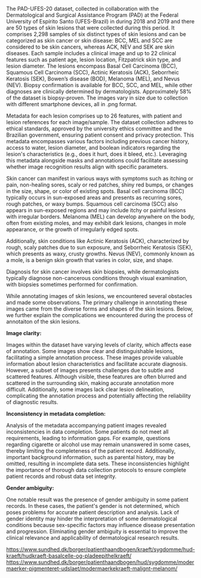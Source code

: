 The PAD-UFES-20 dataset, collected in collaboration with the Dermatological and Surgical Assistance Program (PAD) at the Federal University of Espírito Santo (UFES-Brazil) in during 2018 and 2019 and there are 50 types of skin lesions that were collected during this period. It comprises 2,298 samples of six distinct types of skin lesions and can be categorized as skin cancer or skin disease: BCC, MEL and SCC are considered to be skin cancers, whereas ACK, NEV and SEK are skin diseases. Each sample includes a clinical image and up to 22 clinical features such as patient age, lesion location, Fitzpatrick skin type, and lesion diameter. The lesions encompass Basal Cell Carcinoma (BCC), Squamous Cell Carcinoma (SCC), Actinic Keratosis (ACK), Seborrheic Keratosis (SEK), Bowen’s disease (BOD), Melanoma (MEL), and Nevus (NEV). Biopsy confirmation is available for BCC, SCC, and MEL, while other diagnoses are clinically determined by dermatologists. Approximately 58% of the dataset is biopsy-proven. The images vary in size due to collection with different smartphone devices, all in .png format. 

Metadata for each lesion comprises up to 26 features, with patient and lesion references for each image/sample. The dataset collection adheres to ethical standards, approved by the university ethics committee and the Brazilian government, ensuring patient consent and privacy protection. This metadata encompasses various factors including previous cancer history, access to water, lesion diameter, and boolean indicators regarding the lesion's characteristics (e.g., does it hurt, does it bleed, etc.). Leveraging this metadata alongside masks and annotations could facilitate assessing whether image recognition results align with specific parameters.

Skin cancer can manifest in various ways with symptoms such as itching or pain, non-healing sores, scaly or red patches, shiny red bumps, or changes in the size, shape, or color of existing spots. Basal cell carcinoma (BCC) typically occurs in sun-exposed areas and presents as recurring sores, rough patches, or waxy bumps. Squamous cell carcinoma (SCC) also appears in sun-exposed regions and may include itchy or painful lesions with irregular borders. Melanoma (MEL) can develop anywhere on the body, often from existing moles, and may exhibit dark lesions, changes in mole appearance, or the growth of irregularly edged spots.

Additionally, skin conditions like Actinic Keratosis (ACK), characterized by rough, scaly patches due to sun exposure, and Seborrheic Keratosis (SEK), which presents as waxy, crusty growths. Nevus (NEV), commonly known as a mole, is a benign skin growth that varies in color, size, and shape.

Diagnosis for skin cancer involves skin biopsies, while dermatologists typically diagnose non-cancerous conditions through visual examination, with biopsies sometimes performed for confirmation.

While annotating images of skin lesions, we encountered several obstacles and made some observations. The primary challenge in annotating these images came from the diverse forms and shapes of the skin lesions. Below, we further explain the complications we encountered during the process of annotaiton of the skin lesions.

**Image clarity:** 

Images within the dataset have varying levels of clarity, which affects ease of annotation. Some images show clear and distinguishable lesions, facilitating a simple annotation process. These images provide valuable information about lesion characteristics and facilitate accurate diagnosis. However, a subset of images presents challenges due to subtle and scattered features. Although visible, these features are often blurred and scattered in the surrounding skin, making accurate annotation more difficult. Additionally, some images lack clear lesion delineation, complicating the annotation process and potentially affecting the reliability of diagnostic results.

**Inconsistency in metadata completion:**

Analysis of the metadata accompanying patient images revealed inconsistencies in data completion. Some patients do not meet all requirements, leading to information gaps. For example, questions regarding cigarette or alcohol use may remain unanswered in some cases, thereby limiting the completeness of the patient record. Additionally, important background information, such as parental history, may be omitted, resulting in incomplete data sets. These inconsistencies highlight the importance of thorough data collection protocols to ensure complete patient records and robust data set integrity.

**Gender ambiguity:**

One notable result was the presence of gender ambiguity in some patient records. In these cases, the patient's gender is not determined, which poses problems for accurate patient description and analysis. Lack of gender identity may hinder the interpretation of some dermatological conditions because sex-specific factors may influence disease presentation and progression. Eliminating gender ambiguity is essential to improve the clinical relevance and applicability of dermatological research results.


https://www.sundhed.dk/borger/patienthaandbogen/kraeft/sygdomme/hud-kraeft/hudkraeft-basalcelle-og-pladeepithelkraeft/
https://www.sundhed.dk/borger/patienthaandbogen/hud/sygdomme/modermaerker-pigmenteret-udslaet/modermaerkekraeft-malignt-melanom/


